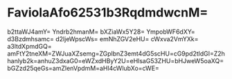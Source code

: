 # FaviolaAfo62531b3RqdmdwcnM=
b2ttaWJ4amY=
Yndrb2hmanM=
bXZiaWx5Y28=
YmpobWF6dXY=
d3Bzdmhsamc=
d2ljeWpscWs=
emNhZGV2eHU=
cWxva2VmYXk=
a3ltdXpmdGQ=
amFtY2tneXM=ZWJuaXZsemg=ZGplbnZ3emt4dG5scHU=cG9pd2tldGI=Z2hhanlyb2k=anhuZ3dxaG0=eWZxdHByY2U=eHlsaG53ZHU=bHJweW5oaXQ=bGZzd25qeGs=amZlenVpdmM=aHl4cWlubXo=cWE=
